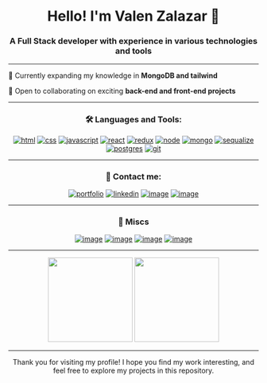  <h1 align="center">Hello! I'm Valen Zalazar 👋</h1>

<h3 align="center">A Full Stack developer with experience in various technologies and tools</h3>

---

📖 Currently expanding my knowledge in **MongoDB and tailwind**

👥 Open to collaborating on exciting **back-end and front-end projects**

---

<h3 align="center">🛠 Languages and Tools:</h3>

<div align="center">
  
[![html](https://img.shields.io/badge/HTML5-E34F26?style=for-the-badge&logo=html5&logoColor=white)](https://www.w3schools.com/css/)
[![css](https://img.shields.io/badge/CSS3-1572B6?style=for-the-badge&logo=css3&logoColor=white)](https://www.w3schools.com/css/)
[![javascript](https://img.shields.io/badge/JavaScript-F7DF1E?style=for-the-badge&logo=javascript&logoColor=black)](https://developer.mozilla.org/en-US/docs/Web/JavaScript/)
[![react](https://img.shields.io/badge/React-20232A?style=for-the-badge&logo=react&logoColor=61DAFB)](https://react.dev/)
[![redux](https://img.shields.io/badge/Redux-593D88?style=for-the-badge&logo=redux&logoColor=white)](https://redux.js.org/)
[![node](https://img.shields.io/badge/Node.js-43853D?style=for-the-badge&logo=node.js&logoColor=white)](https://nodejs.org/)
[![mongo](https://img.shields.io/badge/MongoDB-4EA94B?style=for-the-badge&logo=mongodb&logoColor=white)](https://www.mongodb.com/)
[![sequalize](https://img.shields.io/badge/Sequelize-52B0E7?style=for-the-badge&logo=Sequelize&logoColor=white)](https://sequelize.org/)
[![postgres](https://img.shields.io/badge/PostgreSQL-316192?style=for-the-badge&logo=postgresql&logoColor=white)](https://www.postgresql.org/)
[![git](https://img.shields.io/badge/GIT-E44C30?style=for-the-badge&logo=git&logoColor=white)](https://git-scm.com/)
  
</div>

---

<h3 align="center">📧 Contact me:</h3>

<div align="center">
  
[![portfolio]("")]()
[![linkedin](https://img.shields.io/badge/linkedin-0A66C2?style=for-the-badge&logo=linkedin&logoColor=white)](https://www.linkedin.com/in/valentinzalazar3/)
[![image](https://img.shields.io/badge/Instagram-E4405F?style=for-the-badge&logo=instagram&logoColor=white)](https://www.instagram.com/valenzalazar3/)
[![image](https://img.shields.io/badge/Gmail-D14836?style=for-the-badge&logo=gmail&logoColor=white)](mailto:valenzalazar3@gmail.com)
  
</div>

---

<h3 align="center">🌟 Miscs</h3>

<div align="center">
  
[![image](https://img.shields.io/badge/Scrum-000000?style=for-the-badge&logo=ko-fi&logoColor=white)](https://www.scrum.org/resources/what-scrum-module)
[![image](https://img.shields.io/badge/Trello-0052CC?style=for-the-badge&logo=trello&logoColor=white)](https://trello.com/)
[![image](https://img.shields.io/badge/Slack-4A154B?style=for-the-badge&logo=slack&logoColor=white)](https://slack.com/)
[![image](https://img.shields.io/badge/Figma-F24E1E?style=for-the-badge&logo=figma&logoColor=white)](https://www.figma.com/)

</div>

---

<p align="center">
  <img height="170" src="https://github-readme-stats.vercel.app/api?username=hector-granucci&theme=swift&hide_border=true&include_all_commits=true&count_private=false&show_icons=true" />
  <img height="170" src="https://github-readme-stats.vercel.app/api/top-langs/?username=hector-granucci&theme=swift&hide_border=true&layout=compact" />
</p>

---

<p align="center">
Thank you for visiting my profile! I hope you find my work interesting, and feel free to explore my projects in this repository.
</p>
